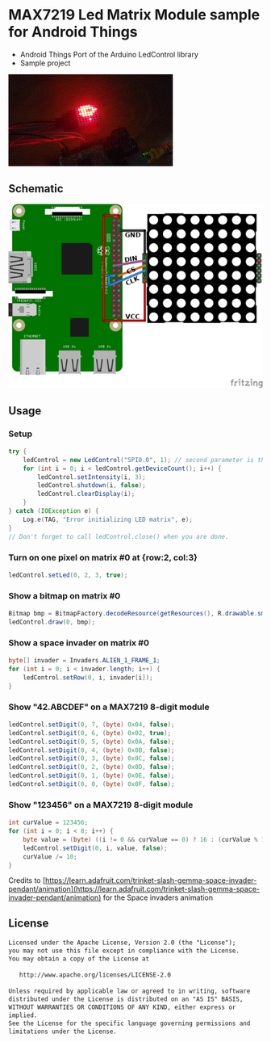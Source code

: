 # MAX7219 Led Matrix Module sample for Android Things

- Android Things Port of the Arduino LedControl library
- Sample project

![photo][]

## Schematic

![schematic][]

## Usage

### Setup

```java
try {
    ledControl = new LedControl("SPI0.0", 1); // second parameter is the number of chained matrices. Here, we only use 1 LED matrix module (8x8).
    for (int i = 0; i < ledControl.getDeviceCount(); i++) {
        ledControl.setIntensity(i, 3);
        ledControl.shutdown(i, false);
        ledControl.clearDisplay(i);
    }
} catch (IOException e) {
    Log.e(TAG, "Error initializing LED matrix", e);
}
// Don't forget to call ledControl.close() when you are done.
```


### Turn on one pixel on matrix #0 at {row:2, col:3}

```java
ledControl.setLed(0, 2, 3, true);
```


### Show a bitmap on matrix #0

```java
Bitmap bmp = BitmapFactory.decodeResource(getResources(), R.drawable.smiley);
ledControl.draw(0, bmp);
```


### Show a space invader on matrix #0

```java
byte[] invader = Invaders.ALIEN_1_FRAME_1;
for (int i = 0; i < invader.length; i++) {
    ledControl.setRow(0, i, invader[i]);
}
```


### Show "42.ABCDEF" on a MAX7219 8-digit module

```java
ledControl.setDigit(0, 7, (byte) 0x04, false);
ledControl.setDigit(0, 6, (byte) 0x02, true);
ledControl.setDigit(0, 5, (byte) 0x0A, false);
ledControl.setDigit(0, 4, (byte) 0x0B, false);
ledControl.setDigit(0, 3, (byte) 0x0C, false);
ledControl.setDigit(0, 2, (byte) 0x0D, false);
ledControl.setDigit(0, 1, (byte) 0x0E, false);
ledControl.setDigit(0, 0, (byte) 0x0F, false);
```


### Show "123456" on a MAX7219 8-digit module

```java
int curValue = 123456;
for (int i = 0; i < 8; i++) {
    byte value = (byte) ((i != 0 && curValue == 0) ? 16 : (curValue % 10));
    ledControl.setDigit(0, i, value, false);
    curValue /= 10;
}
```


Credits to [https://learn.adafruit.com/trinket-slash-gemma-space-invader-pendant/animation](https://learn.adafruit.com/trinket-slash-gemma-space-invader-pendant/animation) for the Space invaders animation


## License

```
Licensed under the Apache License, Version 2.0 (the "License");
you may not use this file except in compliance with the License.
You may obtain a copy of the License at

   http://www.apache.org/licenses/LICENSE-2.0

Unless required by applicable law or agreed to in writing, software
distributed under the License is distributed on an "AS IS" BASIS,
WITHOUT WARRANTIES OR CONDITIONS OF ANY KIND, either express or implied.
See the License for the specific language governing permissions and
limitations under the License.
```

[photo]: https://raw.githubusercontent.com/Nilhcem/ledcontrol-androidthings/master/preview.gif
[schematic]: https://raw.githubusercontent.com/Nilhcem/ledcontrol-androidthings/master/schematic.png
